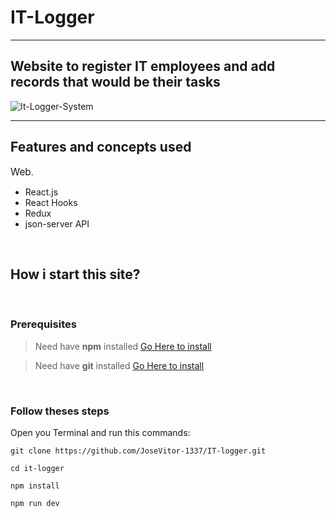 # IT-Logger

---

## Website to register IT employees and add records that would be their tasks

![It-Logger-System](https://github.com/JoseVitor-1337/IT-logger/blob/master/captured.gif)

---

## Features and concepts used

<span style="font-size:1.1em">Web</span>.

- React.js
- React Hooks
- Redux
- json-server API

<br />

## How i start this site?

<br />

### Prerequisites

> Need have **npm** installed [Go Here to install](https://nodejs.org/en/)

> Need have **git** installed [Go Here to install](https://git-scm.com/downloads)

<br />

### Follow theses steps

Open you Terminal and run this commands:

```
git clone https://github.com/JoseVitor-1337/IT-logger.git

cd it-logger

npm install

npm run dev
```
